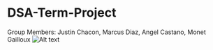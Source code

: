 # DSA-Term-Project
Group Members: Justin Chacon, Marcus Diaz, Angel Castano, Monet Gailloux
![Alt text](https://github.com/Jusconn/DSA-Term-Project/blob/main/imgs/Splay_Tree_Search_Animation.gif?raw=true)
